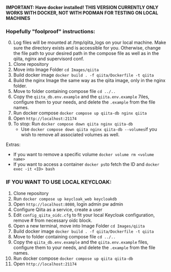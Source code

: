 **IMPORTANT: Have docker installed!**
**THIS VERSION CURRENTLY ONLY WORKS WITH DOCKER, NOT WITH PODMAN**
**FOR TESTING ON LOCAL MACHINES**

### Hopefully "foolproof" instructions:
0. Log files will be mounted at /tmp/qiita_logs on your local machine. Make sure the directory exists and is accessible for you. Otherwise, change the file path to your desired path in the compose file as well as in the qiita, nginx and supervisord conf.
1. Clone repository
2. Move into Image Folder `cd Images/qiita`
3. Build docker image `docker build . -f qiita/Dockerfile -t qiita`
4. Build the nginx Image the same way as the qiita image, only in the nginx folder.
5. Move to folder containing compose file `cd ../..`
6. Copy the `qiita_db.env.example` and the `qiita.env.example` 7iles, configure them to your needs, and delete the `.example` from the file names.
7. Run docker compose `docker compose up qiita-db nginx qiita`
8. Open `http://localhost:21174`
9. To stop: Run `docker compose down qiita nginx qiita-db`
    - Use `docker compose down qiita nginx qiita-db --volumes`if you wish to remove all associated volumes as well.

Extras:
- If you want to remove a specific volume `docker volume rm <volume name>`
- If you want to access a container `docker ps`to fetch the ID and `docker exec -it <ID> bash`

### IF YOU WANT TO USE LOCAL KEYCLOAK:

1. Clone repository
2. Run `docker compose up keycloak_web keycloakdb`
3. Open `http://localhost:8080`, login admin pw admin
4. Configure Qiita as a service, create a user
5. Edit `config_qiita_oidc.cfg` to fit your local Keycloak configuration, remove # from necessary oidc block.
6. Open a new terminal, move into Image Folder `cd Images/qiita`
7. Build docker image `docker build . -f qiita/Dockerfile -t qiita`
8. Move to folder containing compose file `cd ../..`
9. Copy the `qiita_db.env.example` and the `qiita.env.example` files, configure them to your needs, and delete the `.example` from the file names.
10. Run docker compose `docker compose up qiita qiita-db`
11. Open `http://localhost:21174`